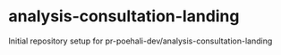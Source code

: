 # analysis-consultation-landing

Initial repository setup for pr-poehali-dev/analysis-consultation-landing